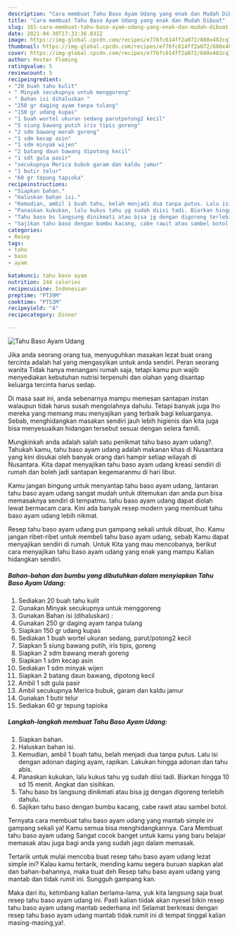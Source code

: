 ```yaml
---
description: "Cara membuat Tahu Baso Ayam Udang yang enak dan Mudah Dibuat"
title: "Cara membuat Tahu Baso Ayam Udang yang enak dan Mudah Dibuat"
slug: 161-cara-membuat-tahu-baso-ayam-udang-yang-enak-dan-mudah-dibuat
date: 2021-04-30T17:33:36.031Z
image: https://img-global.cpcdn.com/recipes/e776fc614ff2a072/680x482cq70/tahu-baso-ayam-udang-foto-resep-utama.jpg
thumbnail: https://img-global.cpcdn.com/recipes/e776fc614ff2a072/680x482cq70/tahu-baso-ayam-udang-foto-resep-utama.jpg
cover: https://img-global.cpcdn.com/recipes/e776fc614ff2a072/680x482cq70/tahu-baso-ayam-udang-foto-resep-utama.jpg
author: Hester Fleming
ratingvalue: 5
reviewcount: 5
recipeingredient:
- "20 buah tahu kulit"
- " Minyak secukupnya untuk menggoreng"
- " Bahan isi dihaluskan "
- "250 gr daging ayam tanpa tulang"
- "150 gr udang kupas"
- "1 buah wortel ukuran sedang parutpotong2 kecil"
- "5 siung bawang putih iris tipis goreng"
- "2 sdm bawang merah goreng"
- "1 sdm kecap asin"
- "1 sdm minyak wijen"
- "2 batang daun bawang dipotong kecil"
- "1 sdt gula pasir"
- "secukupnya Merica bubuk garam dan kaldu jamur"
- "1 butir telur"
- "60 gr tepung tapioka"
recipeinstructions:
- "Siapkan bahan."
- "Haluskan bahan isi."
- "Kemudian, ambil 1 buah tahu, belah menjadi dua tanpa putus. Lalu isi dengan adonan daging ayam, rapikan. Lakukan hingga adonan dan tahu abis."
- "Panaskan kukukan, lalu kukus tahu yg sudah diisi tadi. Biarkan hingga 10 sd 15 menit. Angkat dan sisihkan."
- "Tahu baso bs langsung dinikmati atau bisa jg dengan digoreng terlebih dahulu."
- "Sajikan tahu baso dengan bumbu kacang, cabe rawit atau sambel botol."
categories:
- Resep
tags:
- tahu
- baso
- ayam

katakunci: tahu baso ayam 
nutrition: 244 calories
recipecuisine: Indonesian
preptime: "PT39M"
cooktime: "PT53M"
recipeyield: "4"
recipecategory: Dinner

---
```



![Tahu Baso Ayam Udang](https://img-global.cpcdn.com/recipes/e776fc614ff2a072/680x482cq70/tahu-baso-ayam-udang-foto-resep-utama.jpg)

Jika anda seorang orang tua, menyuguhkan masakan lezat buat orang tercinta adalah hal yang mengasyikan untuk anda sendiri. Peran seorang  wanita Tidak hanya menangani rumah saja, tetapi kamu pun wajib menyediakan kebutuhan nutrisi terpenuhi dan olahan yang disantap keluarga tercinta harus sedap.

Di masa  saat ini, anda sebenarnya mampu memesan santapan instan walaupun tidak harus susah mengolahnya dahulu. Tetapi banyak juga lho mereka yang memang mau menyajikan yang terbaik bagi keluarganya. Sebab, menghidangkan masakan sendiri jauh lebih higienis dan kita juga bisa menyesuaikan hidangan tersebut sesuai dengan selera famili. 



Mungkinkah anda adalah salah satu penikmat tahu baso ayam udang?. Tahukah kamu, tahu baso ayam udang adalah makanan khas di Nusantara yang kini disukai oleh banyak orang dari hampir setiap wilayah di Nusantara. Kita dapat menyajikan tahu baso ayam udang kreasi sendiri di rumah dan boleh jadi santapan kegemaranmu di hari libur.

Kamu jangan bingung untuk menyantap tahu baso ayam udang, lantaran tahu baso ayam udang sangat mudah untuk ditemukan dan anda pun bisa memasaknya sendiri di tempatmu. tahu baso ayam udang dapat diolah lewat bermacam cara. Kini ada banyak resep modern yang membuat tahu baso ayam udang lebih nikmat.

Resep tahu baso ayam udang pun gampang sekali untuk dibuat, lho. Kamu jangan ribet-ribet untuk membeli tahu baso ayam udang, sebab Kamu dapat menyajikan sendiri di rumah. Untuk Kita yang mau mencobanya, berikut cara menyajikan tahu baso ayam udang yang enak yang mampu Kalian hidangkan sendiri.

<!--inarticleads1-->

##### Bahan-bahan dan bumbu yang dibutuhkan dalam menyiapkan Tahu Baso Ayam Udang:

1. Sediakan 20 buah tahu kulit
1. Gunakan  Minyak secukupnya untuk menggoreng
1. Gunakan  Bahan isi (dihaluskan) :
1. Gunakan 250 gr daging ayam tanpa tulang
1. Siapkan 150 gr udang kupas
1. Sediakan 1 buah wortel ukuran sedang, parut/potong2 kecil
1. Siapkan 5 siung bawang putih, iris tipis, goreng
1. Siapkan 2 sdm bawang merah goreng
1. Siapkan 1 sdm kecap asin
1. Sediakan 1 sdm minyak wijen
1. Siapkan 2 batang daun bawang, dipotong kecil
1. Ambil 1 sdt gula pasir
1. Ambil secukupnya Merica bubuk, garam dan kaldu jamur
1. Gunakan 1 butir telur
1. Sediakan 60 gr tepung tapioka




<!--inarticleads2-->

##### Langkah-langkah membuat Tahu Baso Ayam Udang:

1. Siapkan bahan.
1. Haluskan bahan isi.
1. Kemudian, ambil 1 buah tahu, belah menjadi dua tanpa putus. Lalu isi dengan adonan daging ayam, rapikan. Lakukan hingga adonan dan tahu abis.
1. Panaskan kukukan, lalu kukus tahu yg sudah diisi tadi. Biarkan hingga 10 sd 15 menit. Angkat dan sisihkan.
1. Tahu baso bs langsung dinikmati atau bisa jg dengan digoreng terlebih dahulu.
1. Sajikan tahu baso dengan bumbu kacang, cabe rawit atau sambel botol.




Ternyata cara membuat tahu baso ayam udang yang mantab simple ini gampang sekali ya! Kamu semua bisa menghidangkannya. Cara Membuat tahu baso ayam udang Sangat cocok banget untuk kamu yang baru belajar memasak atau juga bagi anda yang sudah jago dalam memasak.

Tertarik untuk mulai mencoba buat resep tahu baso ayam udang lezat simple ini? Kalau kamu tertarik, mending kamu segera buruan siapkan alat dan bahan-bahannya, maka buat deh Resep tahu baso ayam udang yang mantab dan tidak rumit ini. Sungguh gampang kan. 

Maka dari itu, ketimbang kalian berlama-lama, yuk kita langsung saja buat resep tahu baso ayam udang ini. Pasti kalian tiidak akan nyesel bikin resep tahu baso ayam udang mantab sederhana ini! Selamat berkreasi dengan resep tahu baso ayam udang mantab tidak rumit ini di tempat tinggal kalian masing-masing,ya!.

